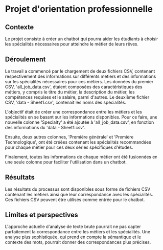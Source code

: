 # Projet d'orientation professionnelle

## Contexte

Le projet consiste à créer un chatbot qui pourra aider les étudiants à choisir les spécialités nécessaires pour atteindre le métier de leurs rêves.

## Déroulement

Le travail a commencé par le chargement de deux fichiers CSV, contenant respectivement des informations sur différents métiers et des informations sur les spécialités nécessaires pour ces métiers. Les données du premier CSV, 'all_job_data.csv', étaient composées des caractéristiques des métiers, y compris le titre du métier, la description du métier, les compétences requises et le salaire, parmi d'autres. Le deuxième fichier CSV, 'data - Sheet1.csv', contenait les noms des spécialités.

L'objectif était de créer une correspondance entre les métiers et les spécialités en se basant sur les informations disponibles. Pour ce faire, une nouvelle colonne 'Specialty' a été ajoutée à 'all_job_data.csv', en fonction des informations du 'data - Sheet1.csv'. 

Ensuite, deux autres colonnes, 'Première générale' et 'Première Technologique', ont été créées contenant les spécialités recommandées pour chaque métier pour ces deux séries spécifiques d'études.

Finalement, toutes les informations de chaque métier ont été fusionnées en une seule colonne pour faciliter l'utilisation dans un chatbot.

## Résultats

Les résultats du processus sont disponibles sous forme de fichiers CSV contenant les métiers ainsi que leur correspondance avec les spécialités. Ces fichiers CSV peuvent être utilisés comme entrée pour le chatbot.

## Limites et perspectives

L'approche actuelle d'analyse de texte brute pourrait ne pas capter parfaitement la correspondance entre les métiers et les spécialités. Une analyse plus sophistiquée, qui prend en compte la sémantique et le contexte des mots, pourrait donner des correspondances plus précises.